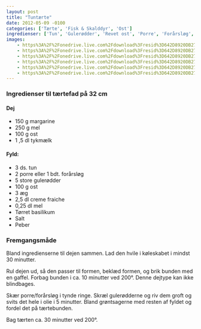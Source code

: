 ```yaml
---
layout: post
title: "Tuntærte"
date: 2012-05-09 -0100
categories: ['Tærte', 'Fisk & Skalddyr', 'Ost']
ingredienser: ['Tun', 'Gulerødder', 'Revet ost', 'Porre', 'Forårsløg', 'Tykmælk', 'Creme Fraiche', 'Basilikum']
images:
    - https%3A%2F%2Fonedrive.live.com%2Fdownload%3Fresid%3D642D8920DB2784EE!124665
    - https%3A%2F%2Fonedrive.live.com%2Fdownload%3Fresid%3D642D8920DB2784EE!124659
    - https%3A%2F%2Fonedrive.live.com%2Fdownload%3Fresid%3D642D8920DB2784EE!124671
    - https%3A%2F%2Fonedrive.live.com%2Fdownload%3Fresid%3D642D8920DB2784EE!124676
    - https%3A%2F%2Fonedrive.live.com%2Fdownload%3Fresid%3D642D8920DB2784EE!124685
    - https%3A%2F%2Fonedrive.live.com%2Fdownload%3Fresid%3D642D8920DB2784EE!124679
---
```


### Ingredienser til tærtefad på 32 cm
#### Dej
-   150 g margarine
-   250 g mel
-   100 g ost
-   1 ,5 dl tykmælk

#### Fyld:
-   3 ds. tun
-   2 porre eller 1 bdt. forårsløg
-   5 store gulerødder
-   100 g ost
-   3 æg
-   2,5 dl creme fraiche
-   0,25 dl mel
-   Tørret basilikum
-   Salt
-   Peber

### Fremgangsmåde
Bland ingredienserne til dejen sammen. Lad den hvile i køleskabet i mindst 30 minutter.

Rul dejen ud, så den passer til formen, beklæd formen, og brik bunden med en gaffel. Forbag bunden i ca. 10 minutter ved 200&deg;. Denne dejtype kan ikke blindbages.

Skær porre/forårsløg i tynde ringe. Skræl gulerødderne og riv dem groft og svits det hele i olie i 5 minutter. Bland grøntsagerne med resten af fyldet og fordel det på tærtebunden.

Bag tærten ca. 30 minutter ved 200&deg;.



